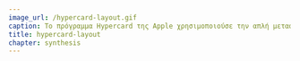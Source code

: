 ```yaml
---
image_url: /hypercard-layout.gif
caption: Το πρόγραμμα Hypercard της Apple χρησιμοποιούσε την απλή μεταφορά της στοίβας με κάρτες, και των αντικειμένων πάνω σε αυτές, και περιλάμβανε πολλές δυνατότητες σε απλή μορφή (όπως πολυμέσα, υπερμέσα, και μια γλώσσα προγραμματισμού χρήστη), οι οποίες επέτρεψαν την ευέλικτη προσαρμογή του από τους τελικούς χρήστες σε πολλά πεδία, όπως σε παρουσιάσεις, στην κατασκευή διαδραστικών πρωτοτύπων, σε βίντεο παιχνίδια.
title: hypercard-layout
chapter: synthesis
---
```

